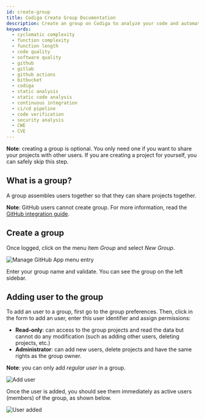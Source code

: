 ```yaml
---
id: create-group
title: Codiga Create Group Documentation
description: Create an group on Codiga to analyze your code and automated your Code Reviews on GitHub, GitLab and Bitbucket. Support for 12+ languages, start for free today.
keywords:
  - cyclomatic complexity
  - function complexity
  - function length
  - code quality
  - software quality
  - github
  - gitlab
  - github actions
  - bitbucket
  - codiga
  - static analysis
  - static code analysis
  - continuous integration
  - ci/cd pipeline
  - code verification
  - security analysis
  - CWE
  - CVE
---
```


**Note**: creating a group is optional. You only need one if you want to share
your projects with other users. If you are creating a project for yourself,
you can safely skip this step.

## What is a group?

A group assembles users together so that they can share projects together.

**Note**: GitHub users cannot create group. For more information, read the [GitHub integration guide](integration-github.md).

## Create a group

Once logged, click on the menu item _Group_ and select _New Group_.

![Manage GitHub App menu entry](/img/create-group.png)

Enter your group name and validate. You can see the group on the left sidebar.

## Adding user to the group

To add an user to a group, first go to the group preferences. Then, click in the form
to add an user, enter this user identifier and assign permissions:

- **Read-only**: can access to the group projects and read the data but cannot do any modification (such as adding other users, deleting projects, etc.)
- **Administrator**: can add new users, delete projects and have the same rights as the group owner.

**Note**: you can only add _regular user_ in a group.

![Add user](/img/group-add-user.png)

Once the user is added, you should see them immediately as active users (members)
of the group, as shown below.

![User added](/img/group-add-user-added.png)
